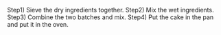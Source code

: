 Step1) Sieve the dry ingredients together.
Step2) Mix the wet ingredients.
Step3) Combine the two batches and mix.
Step4) Put the cake in the pan and put it in the oven.